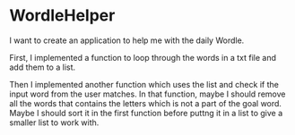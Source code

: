 # WordleHelper
I want to create an application to help me with the daily Wordle. 

First, I implemented a function to loop through the words in a txt file and add them to a list. 

Then I implemented another function which uses the list and check if the input word from the user matches. 
In that function, maybe I should remove all the words that contains the letters which is not a part of the goal word. 
Maybe I should sort it in the first function before puttng it in a list to give a smaller list to work with. 
